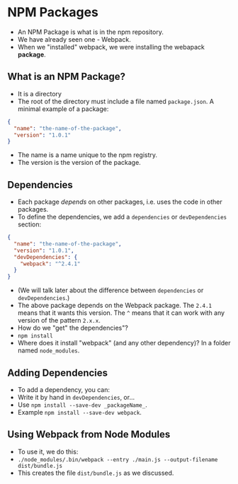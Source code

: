# NPM Packages

* An NPM Package is what is in the npm repository.
* We have already seen one - Webpack.
* When we "installed" webpack, we were installing the webapack **package**.

## What is an NPM Package?

* It is a directory
* The root of the directory must include a file named `package.json`. A minimal example of a package:

```json
{
  "name": "the-name-of-the-package",
  "version": "1.0.1"
}
```

* The name is a name unique to the npm registry.
* The version is the version of the package.

## Dependencies

* Each package _depends_ on other packages, i.e. uses the code in other packages.
* To define the dependencies, we add a `dependencies` or `devDependencies` section:

```json
{
  "name": "the-name-of-the-package",
  "version": "1.0.1",
  "devDependencies": {
    "webpack": "^2.4.1"
  }
}
```

* (We will talk later about the difference between `dependencies` or `devDependencies`.)
* The above package depends on the Webpack package. The `2.4.1` means that it wants this version. The `^` means
  that it can work with any version of the pattern `2.x.x`.
* How do we "get" the dependencies"?
* `npm install`
* Where does it install "webpack" (and any other dependency)? In a folder named `node_modules`.

## Adding Dependencies

* To add a dependency, you can:
* Write it by hand in `devDependencies`, or...
* Use `npm install --save-dev _packageName_`.
* Example `npm install --save-dev webpack`.

## Using Webpack from Node Modules

* To use it, we do this:
* `./node_modules/.bin/webpack --entry ./main.js --output-filename dist/bundle.js`
* This creates the file `dist/bundle.js` as we discussed.
